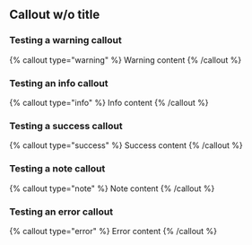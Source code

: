 ## Callout w/o title

### Testing a warning callout

{% callout type="warning" %}
Warning content
{% /callout %}

### Testing an info callout

{% callout type="info" %}
Info content
{% /callout %}

### Testing a success callout

{% callout type="success" %}
Success content
{% /callout %}

### Testing a note callout

{% callout type="note" %}
Note content
{% /callout %}

### Testing an error callout

{% callout type="error" %}
Error content
{% /callout %}
